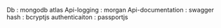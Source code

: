
Db : mongodb atlas
Api-logging : morgan
Api-documentation : swagger
hash : bcryptjs
authenticaiton : passportjs
